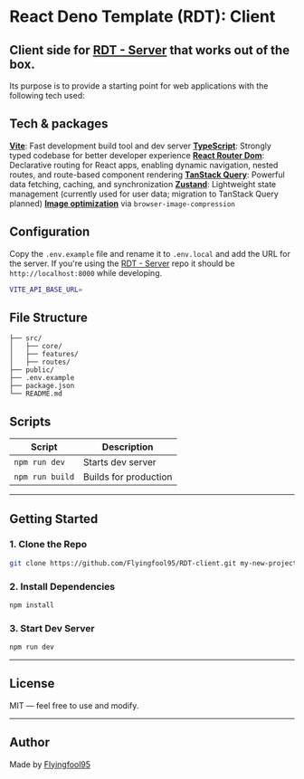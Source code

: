 # React Deno Template (RDT): Client

## Client side for [RDT - Server](https://github.com/Flyingfool95/RDT-server) that works out of the box.

Its purpose is to provide a starting point for web applications with the following tech used:

## Tech & packages

**[Vite](https://vitejs.dev/)**: Fast development build tool and dev server
**[TypeScript](https://www.typescriptlang.org/)**: Strongly typed codebase for better developer experience
**[React Router Dom](https://reactrouter.com/home)**: Declarative routing for React apps, enabling dynamic navigation, nested routes, and route-based component rendering
**[TanStack Query](https://tanstack.com/query/latest)**: Powerful data fetching, caching, and synchronization
**[Zustand](https://github.com/pmndrs/zustand)**: Lightweight state management (currently used for user data; migration to TanStack Query planned)
**[Image optimization](https://www.npmjs.com/package/browser-image-compression)** via `browser-image-compression`

## Configuration

Copy the `.env.example` file and rename it to `.env.local` and add the URL for the server. If you're using the [RDT - Server](https://github.com/Flyingfool95/RDT-server) repo it should be `http://localhost:8000` while developing.

```bash
VITE_API_BASE_URL=
```

## File Structure

```
├── src/
│   ├── core/
│   ├── features/
│   ├── routes/
├── public/
├── .env.example
├── package.json
└── README.md
```

## Scripts

| Script          | Description           |
| --------------- | --------------------- |
| `npm run dev`   | Starts dev server     |
| `npm run build` | Builds for production |

---

## Getting Started

### 1. Clone the Repo

```bash
git clone https://github.com/Flyingfool95/RDT-client.git my-new-project
```

### 2. Install Dependencies

```bash
npm install
```

### 3. Start Dev Server

```bash
npm run dev
```

---

## License

MIT — feel free to use and modify.

---

## Author

Made by [Flyingfool95](https://github.com/flyingfool95)
